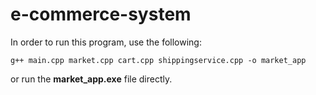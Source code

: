 # e-commerce-system

In order to run this program, use the following:
```
g++ main.cpp market.cpp cart.cpp shippingservice.cpp -o market_app
```

or run the **market_app.exe** file directly.  
